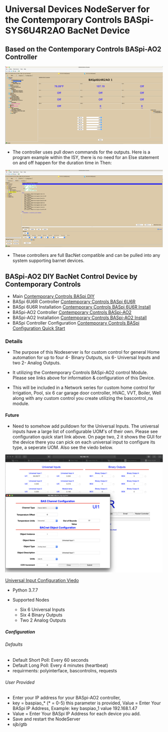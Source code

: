 # Universal Devices NodeServer for the  Contemporary Controls BASpi-SYS6U4R2AO BacNet Device

## Based on the Contemporary Controls BASpi-AO2 Controller

![Irrigation Single Poly](https://github.com/sjpbailey/udi-poly-baspi-sys6u4r2ao-master-v3/blob/b1b68c9918e52511beba6ff9f41cdc153e33f9e1/Images/Shot_1.png)

* The controller uses pull down commands for the outputs. Here is a program example within the ISY, there is no need for an Else statement on and off happen for the duration time in Then:

![Irrigation ISY Program](https://github.com/sjpbailey/udi-poly-baspi-sys6u4r2ao-master-v3/blob/b1b68c9918e52511beba6ff9f41cdc153e33f9e1/Images/shot_2.png)

* These controllers are full BacNet compatible and can be pulled into any system supporting barnet devices.

## BASpi-AO2 DIY BacNet Control Device by Contemporary Controls

* Main
[Contemporary Controls BASpi DIY](https://www.ccontrols.com/basautomation/baspi.php)
* BASpi 6U6R Controller
[Contemporary Controls BASpi 6U6R](https://www.ccontrols.com/pdf/ds/BASPI-datasheet.pdf)
* BASpi 6U6R Installation
[Contemporary Controls BASpi 6U6R Install](https://www.ccontrols.com/pdf/BASpi-hardware-install-guide.pdf)
* BASpi-AO2 Controller
[Contemporary Controls BASpi-AO2](https://www.ccontrols.com/pdf/ds/BASPI-AO2-datasheet.pdf)
* BASpi-AO2 Installation
[Contemporary Controls BASpi-AO2 Install](https://www.ccontrols.com/pdf/TD180600.pdf)
* BASpi Controller Configuration
[Contemporary Controls BASpi Configuration Quick Start](https://www.ccontrols.com/pdf/is/BASPI-QSGuide.pdf)

### Details

* The purpose of this Nodeserver is for custom control for general Home automation for up to four 4- Binary Outputs, six 6- Universal Inputs and two 2- Analog Outputs.

* It utilizing the Contemporary Controls BASpi-AO2 control Module.
Please see links above for information & configuration of this Device.

* This will be included in a Network series for custom home control for Irrigation, Pool, six 6 car garage door controller, HVAC, VVT, Boiler, Well along with any custom control you create utilizing the bascontrol_ns module.

#### Future

* Need to somehow add pulldown for the Universal Inputs. The universal inputs have a large list of configurable UOM's of their own.
Please see configuration quick start link above. On page two, 2 it shows the GUI for the device there you can pick on each universal input to configure its type, a seperate UOM. Also see the viedo below.

![Future Adds](https://github.com/sjpbailey/udi-poly-baspi-sys6u4r2ao-master-v3/blob/b1b68c9918e52511beba6ff9f41cdc153e33f9e1/Images/shot_3.png)

[Universal Input Configuration Viedo](https://www.youtube.com/watch?v=hTd1mR7npP4)

* Python 3.7.7

* Supported Nodes
  * Six 6 Universal Inputs
  * Six 4 Binary Outputs
  * Two 2 Analog Outputs
  
##### Configuration

###### Defaults

* Default Short Poll:  Every 60 seconds
* Default Long Poll: Every 4 minutes (heartbeat)
* requirments: polyinterface, bascontrolns, requests

###### User Provided

* Enter your IP address for your BASpi-AO2 controller,
* key = baspiao_* (* = 0-5) this parameter is provided, Value = Enter Your BASpi IP Address, Example: key baspiao_1  value 192.168.1.47
* Value = Enter Your BASpi IP Address for each device you add.
* Save and restart the NodeServer
* sjb/gtb
